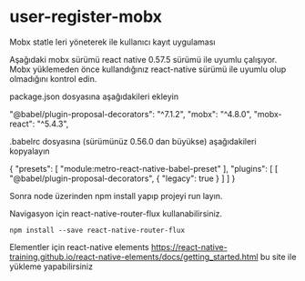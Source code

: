 # user-register-mobx
Mobx statle leri yöneterek ile kullanıcı kayıt uygulaması

Aşağıdaki mobx sürümü react native 0.57.5 sürümü ile uyumlu çalışıyor. Mobx yüklemeden önce kullandığınız react-native sürümü ile uyumlu olup olmadığını kontrol edin.

package.json dosyasına aşağıdakileri ekleyin

  "@babel/plugin-proposal-decorators": "^7.1.2",
    "mobx": "^4.8.0",
    "mobx-react": "^5.4.3",

.babelrc dosyasına (sürümünüz 0.56.0 dan büyükse) aşağıdakileri kopyalayın

  {
    "presets": [
      "module:metro-react-native-babel-preset"
    ],
    "plugins": [
      [
        "@babel/plugin-proposal-decorators",
        {
          "legacy": true
        }
      ]
    ]
  }
  
  Sonra node üzerinden npm install yapıp projeyi run layın.
  
Navigasyon için react-native-router-flux kullanabilirsiniz.
  
    npm install --save react-native-router-flux
    
Elementler için react-native elements https://react-native-training.github.io/react-native-elements/docs/getting_started.html bu site ile yükleme yapabilirsiniz
